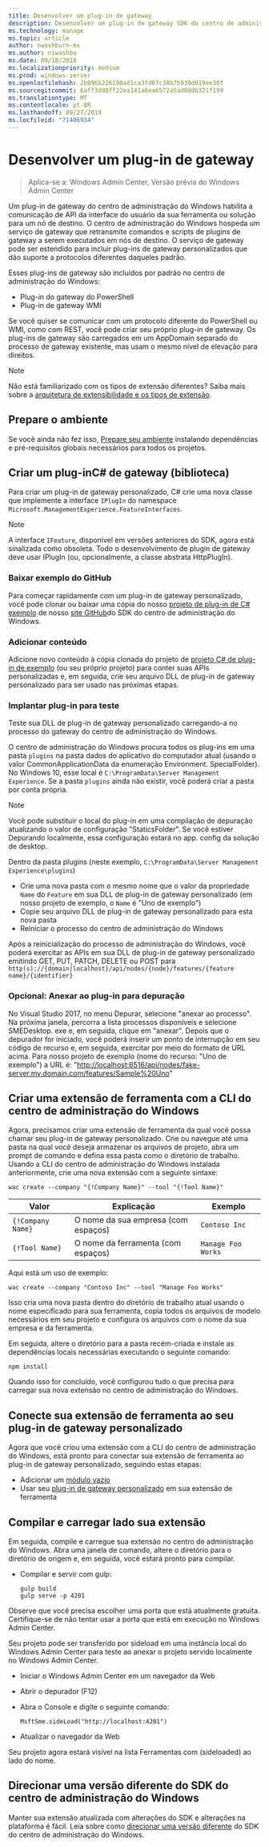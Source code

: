 ```yaml
---
title: Desenvolver um plug-in de gateway
description: Desenvolver um plug-in de gateway SDK do centro de administração do Windows (projeto Honolulu)
ms.technology: manage
ms.topic: article
author: nwashburn-ms
ms.author: niwashbu
ms.date: 09/18/2018
ms.localizationpriority: medium
ms.prod: windows-server
ms.openlocfilehash: 2b096b226190ad1ca3fd07c38b7b939d019ee30f
ms.sourcegitcommit: 6aff3d88ff22ea141a6ea6572a5ad8dd6321f199
ms.translationtype: MT
ms.contentlocale: pt-BR
ms.lasthandoff: 09/27/2019
ms.locfileid: "71406934"
---
```

# <a name="develop-a-gateway-plugin"></a>Desenvolver um plug-in de gateway

>Aplica-se a: Windows Admin Center, Versão prévia do Windows Admin Center

Um plug-in de gateway do centro de administração do Windows habilita a comunicação de API da interface do usuário da sua ferramenta ou solução para um nó de destino.  O centro de administração do Windows hospeda um serviço de gateway que retransmite comandos e scripts de plugins de gateway a serem executados em nós de destino. O serviço de gateway pode ser estendido para incluir plug-ins de gateway personalizados que dão suporte a protocolos diferentes daqueles padrão.

Esses plug-ins de gateway são incluídos por padrão no centro de administração do Windows:

* Plug-in do gateway do PowerShell
* Plug-in de gateway WMI

Se você quiser se comunicar com um protocolo diferente do PowerShell ou WMI, como com REST, você pode criar seu próprio plug-in de gateway.  Os plug-ins de gateway são carregados em um AppDomain separado do processo de gateway existente, mas usam o mesmo nível de elevação para direitos.

> [!NOTE]
> Não está familiarizado com os tipos de extensão diferentes? Saiba mais sobre a [arquitetura de extensibilidade e os tipos de extensão](understand-extensions.md).

## <a name="prepare-your-environment"></a>Prepare o ambiente

Se você ainda não fez isso, [Prepare seu ambiente](prepare-development-environment.md) instalando dependências e pré-requisitos globais necessários para todos os projetos.

## <a name="create-a-gateway-plugin-c-library"></a>Criar um plug-inC# de gateway (biblioteca)

Para criar um plug-in de gateway personalizado, C# crie uma nova classe que implemente a interface ```IPlugIn``` do namespace ```Microsoft.ManagementExperience.FeatureInterfaces```.  

> [!NOTE]
> A interface ```IFeature```, disponível em versões anteriores do SDK, agora está sinalizada como obsoleta.  Todo o desenvolvimento de plugin de gateway deve usar IPlugIn (ou, opcionalmente, a classe abstrata HttpPlugIn).

### <a name="download-sample-from-github"></a>Baixar exemplo do GitHub

Para começar rapidamente com um plug-in de gateway personalizado, você pode clonar ou baixar uma cópia do nosso [projeto de plug-in de C# exemplo](https://github.com/Microsoft/windows-admin-center-sdk/tree/master/GatewayPluginExample/Plugin) de nosso [site GitHub](https://aka.ms/wacsdk)do SDK do centro de administração do Windows.

### <a name="add-content"></a>Adicionar conteúdo

Adicione novo conteúdo à cópia clonada do projeto de [projeto C# de plug-in de exemplo](https://github.com/Microsoft/windows-admin-center-sdk/tree/master/GatewayPluginExample/Plugin) (ou seu próprio projeto) para conter suas APIs personalizadas e, em seguida, crie seu arquivo DLL de plug-in de gateway personalizado para ser usado nas próximas etapas.

### <a name="deploy-plugin-for-testing"></a>Implantar plug-in para teste

Teste sua DLL de plug-in de gateway personalizado carregando-a no processo do gateway do centro de administração do Windows.

O centro de administração do Windows procura todos os plug-ins em uma pasta ```plugins``` na pasta dados do aplicativo do computador atual (usando o valor CommonApplicationData da enumeração Environment. SpecialFolder). No Windows 10, esse local é ```C:\ProgramData\Server Management Experience```.  Se a pasta ```plugins``` ainda não existir, você poderá criar a pasta por conta própria.

> [!NOTE]
> Você pode substituir o local do plug-in em uma compilação de depuração atualizando o valor de configuração "StaticsFolder". Se você estiver Depurando localmente, essa configuração estará no app. config da solução de desktop. 

Dentro da pasta plugins (neste exemplo, ```C:\ProgramData\Server Management Experience\plugins```)

* Crie uma nova pasta com o mesmo nome que o valor da propriedade ```Name``` do ```Feature``` em sua DLL de plug-in de gateway personalizado (em nosso projeto de exemplo, o ```Name``` é "Uno de exemplo")
* Copie seu arquivo DLL de plug-in de gateway personalizado para esta nova pasta
* Reiniciar o processo do centro de administração do Windows

Após a reinicialização do processo de administração do Windows, você poderá exercitar as APIs em sua DLL de plug-in de gateway personalizado emitindo GET, PUT, PATCH, DELETE ou POST para ```http(s)://{domain|localhost}/api/nodes/{node}/features/{feature name}/{identifier}```

### <a name="optional-attach-to-plugin-for-debugging"></a>Opcional: Anexar ao plug-in para depuração

No Visual Studio 2017, no menu Depurar, selecione "anexar ao processo". Na próxima janela, percorra a lista processos disponíveis e selecione SMEDesktop. exe e, em seguida, clique em "anexar". Depois que o depurador for iniciado, você poderá inserir um ponto de interrupção em seu código de recurso e, em seguida, exercitar por meio do formato de URL acima. Para nosso projeto de exemplo (nome do recurso: "Uno de exemplo") a URL é: "<http://localhost:6516/api/nodes/fake-server.my.domain.com/features/Sample%20Uno>"

## <a name="create-a-tool-extension-with-the-windows-admin-center-cli"></a>Criar uma extensão de ferramenta com a CLI do centro de administração do Windows ##

Agora, precisamos criar uma extensão de ferramenta da qual você possa chamar seu plug-in de gateway personalizado.  Crie ou navegue até uma pasta na qual você deseja armazenar os arquivos de projeto, abra um prompt de comando e defina essa pasta como o diretório de trabalho.  Usando a CLI do centro de administração do Windows instalada anteriormente, crie uma nova extensão com a seguinte sintaxe:

```
wac create --company "{!Company Name}" --tool "{!Tool Name}"
```

| Valor | Explicação | Exemplo |
| ----- | ----------- | ------- |
| ```{!Company Name}``` | O nome da sua empresa (com espaços) | ```Contoso Inc``` |
| ```{!Tool Name}``` | O nome da ferramenta (com espaços) | ```Manage Foo Works``` |

Aqui está um uso de exemplo:

```
wac create --company "Contoso Inc" --tool "Manage Foo Works"
```

Isso cria uma nova pasta dentro do diretório de trabalho atual usando o nome especificado para sua ferramenta, copia todos os arquivos de modelo necessários em seu projeto e configura os arquivos com o nome da sua empresa e da ferramenta.  

Em seguida, altere o diretório para a pasta recém-criada e instale as dependências locais necessárias executando o seguinte comando:

```
npm install
```

Quando isso for concluído, você configurou tudo o que precisa para carregar sua nova extensão no centro de administração do Windows. 

## <a name="connect-your-tool-extension-to-your-custom-gateway-plugin"></a>Conecte sua extensão de ferramenta ao seu plug-in de gateway personalizado

Agora que você criou uma extensão com a CLI do centro de administração do Windows, está pronto para conectar sua extensão de ferramenta ao plug-in de gateway personalizado, seguindo estas etapas:

- Adicionar um [módulo vazio](guides/add-module.md)
- Usar seu [plug-in de gateway personalizado](guides/use-custom-gateway-plugin.md) em sua extensão de ferramenta
 
## <a name="build-and-side-load-your-extension"></a>Compilar e carregar lado sua extensão

Em seguida, compile e carregue sua extensão no centro de administração do Windows.  Abra uma janela de comando, altere o diretório para o diretório de origem e, em seguida, você estará pronto para compilar.

* Compilar e servir com gulp:

    ```
    gulp build
    gulp serve -p 4201
    ```

Observe que você precisa escolher uma porta que está atualmente gratuita. Certifique-se de não tentar usar a porta que está em execução no Windows Admin Center.

Seu projeto pode ser transferido por sideload em uma instância local do Windows Admin Center para teste ao anexar o projeto servido localmente no Windows Admin Center.

* Iniciar o Windows Admin Center em um navegador da Web
* Abrir o depurador (F12)
* Abra o Console e digite o seguinte comando:

    ```
    MsftSme.sideLoad("http://localhost:4201")
    ```

*   Atualizar o navegador da Web

Seu projeto agora estará visível na lista Ferramentas com (sideloaded) ao lado do nome.

## <a name="target-a-different-version-of-the-windows-admin-center-sdk"></a>Direcionar uma versão diferente do SDK do centro de administração do Windows

Manter sua extensão atualizada com alterações do SDK e alterações na plataforma é fácil.  Leia sobre como [direcionar uma versão diferente](target-sdk-version.md) do SDK do centro de administração do Windows.